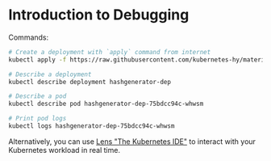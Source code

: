 # Introduction to Debugging

Commands:

```bash
# Create a deployment with `apply` command from internet
kubectl apply -f https://raw.githubusercontent.com/kubernetes-hy/material-example/master/app1/manifests/deployment.yaml

# Describe a deployment
kubectl describe deployment hashgenerator-dep

# Describe a pod
kubectl describe pod hashgenerator-dep-75bdcc94c-whwsm

# Print pod logs
kubectl logs hashgenerator-dep-75bdcc94c-whwsm
```

Alternatively, you can use [Lens "The Kubernetes IDE"](https://k8slens.dev/) to interact with your Kubernetes workload in real time.
